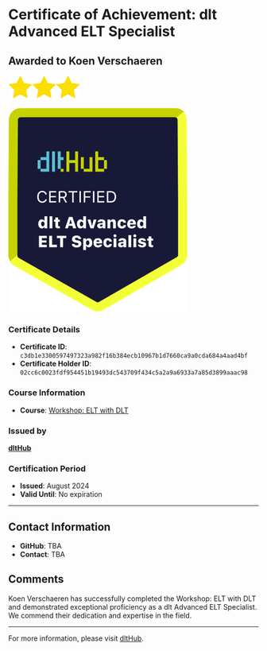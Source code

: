 
# Certificate of Achievement: dlt Advanced ELT Specialist

## Awarded to **Koen Verschaeren**

<img src="../badges/star.png" width="48"><img src="../badges/star.png" width="48"><img src="../badges/star.png" width="48">

![Course Image](../badges/advanced_etl_specialist.png)

### Certificate Details
- **Certificate ID**: `c3db1e3300597497323a982f16b384ecb10967b1d7660ca9a0cda684a4aad4bf`
- **Certificate Holder ID**: `02cc6c0023fdf954451b19493dc543709f434c5a2a9a6933a7a85d3899aaac98`

### Course Information
- **Course**: [Workshop: ELT with DLT](https://github.com/dlt-hub/dlthub-education/tree/main/workshops/workshop_august_2024)

### Issued by
[**dltHub**](https://dlthub.com/) 

### Certification Period
- **Issued**: August 2024
- **Valid Until**: No expiration

---

## Contact Information
- **GitHub**: TBA
- **Contact**: TBA

## Comments
Koen Verschaeren has successfully completed the Workshop: ELT with DLT and demonstrated exceptional proficiency as a dlt Advanced ELT Specialist. We commend their dedication and expertise in the field.

---

For more information, please visit [dltHub](https://dlthub.com/).
    